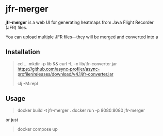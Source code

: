 # jfr-merger

**jfr-merger** is a web UI for generating heatmaps from Java Flight Recorder (JFR) files.

You can upload multiple JFR files—they will be merged and converted into a

## Installation

> cd ...
> mkdir -p lib && curl -L -o lib/jfr-converter.jar https://github.com/async-profiler/async-profiler/releases/download/v4.1/jfr-converter.jar
>
> clj -M:repl

## Usage

>docker build -t jfr-merger .
>docker run -p 8080:8080 jfr-merger

or just

>docker compose up
